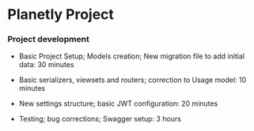 # Planetly Project

### Project development

- Basic Project Setup; 
Models creation; 
New migration file to add initial data: 30 minutes

- Basic serializers, viewsets and routers; 
correction to Usage model: 10 minutes
- New settings structure; basic JWT configuration: 20 minutes
- Testing; bug corrections; Swagger setup: 3 hours
